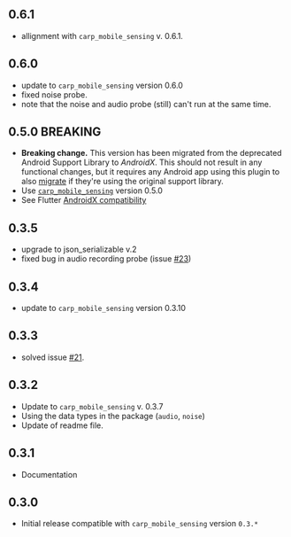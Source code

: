 ## 0.6.1
* allignment with `carp_mobile_sensing` v. 0.6.1.

## 0.6.0
* update to `carp_mobile_sensing` version 0.6.0
* fixed noise probe.
* note that the noise and audio probe (still) can't run at the same time.

## 0.5.0 BREAKING
* **Breaking change.** This version has been migrated from the deprecated Android Support Library to *AndroidX*. 
This should not result in any functional changes, but it requires any Android app using this plugin to also 
[migrate](https://developer.android.com/jetpack/androidx/migrate) if they're using the original support library. 
* Use [`carp_mobile_sensing`](https://pub.dartlang.org/packages/carp_mobile_sensing) version 0.5.0 
* See Flutter [AndroidX compatibility](https://flutter.dev/docs/development/packages-and-plugins/androidx-compatibility)

## 0.3.5
* upgrade to json_serializable v.2
* fixed bug in audio recording probe (issue [#23](https://github.com/cph-cachet/carp.sensing-flutter/issues/23))

## 0.3.4
* update to `carp_mobile_sensing` version 0.3.10

## 0.3.3
* solved issue [#21](https://github.com/cph-cachet/carp.sensing-flutter/issues/21).

## 0.3.2
* Update to `carp_mobile_sensing` v. 0.3.7
* Using the data types in the package (`audio`, `noise`)
* Update of readme file.

## 0.3.1
* Documentation

## 0.3.0
* Initial release compatible with `carp_mobile_sensing` version `0.3.*`
